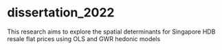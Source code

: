 # dissertation_2022


This research aims to explore the spatial determinants for Singapore HDB resale flat prices using OLS and GWR hedonic models
